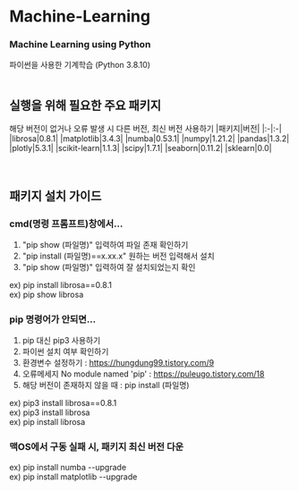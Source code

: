 # Machine-Learning
### Machine Learning using Python 
파이썬을 사용한 기계학습 (Python 3.8.10)
<br/><br/>

## 실행을 위해 필요한 주요 패키지 <br/>
해당 버전이 없거나 오류 발생 시 다른 버전, 최신 버전 사용하기
|패키지|버전|
|:-|:-|
|librosa|0.8.1|
|matplotlib|3.4.3|
|numba|0.53.1|
|numpy|1.21.2|
|pandas|1.3.2|
|plotly|5.3.1|
|scikit-learn|1.1.3|
|scipy|1.7.1|
|seaborn|0.11.2|
|sklearn|0.0|

<br/>

## 패키지 설치 가이드 <br/>
### cmd(명령 프롬프트)창에서...
1. "pip show (파일명)" 입력하여 파일 존재 확인하기 <br/>
2. "pip install (파일명)==x.xx.x" 원하는 버전 입력해서 설치 <br/>
3. "pip show (파일명)" 입력하여 잘 설치되었는지 확인 <br/>

ex) pip install librosa==0.8.1 <br/>
ex) pip show librosa <br/>

### pip 명령어가 안되면... 
1. pip 대신 pip3 사용하기 <br/>
2. 파이썬 설치 여부 확인하기 <br/>
3. 환경변수 설정하기 : https://hungdung99.tistory.com/9 <br/>
4. 오류메세지 No module named 'pip' : https://puleugo.tistory.com/18 <br/>
5. 해당 버전이 존재하지 않을 때 : pip install (파일명) <br/>

ex) pip3 install librosa==0.8.1 <br/>
ex) pip3 install librosa <br/>
ex) pip install librosa <br/>

### 맥OS에서 구동 실패 시, 패키지 최신 버전 다운 <br/>

ex) pip install numba --upgrade <br/>
ex) pip install matplotlib --upgrade <br/>
